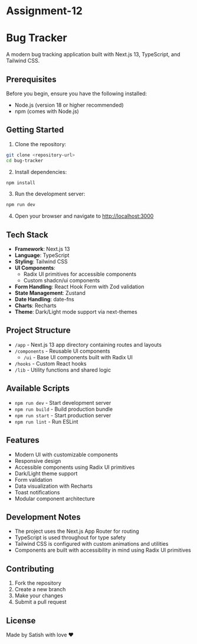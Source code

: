 # Assignment-12
# Bug Tracker

A modern bug tracking application built with Next.js 13, TypeScript, and Tailwind CSS.

## Prerequisites

Before you begin, ensure you have the following installed:
- Node.js (version 18 or higher recommended)
- npm (comes with Node.js)

## Getting Started

1. Clone the repository:
```bash
git clone <repository-url>
cd bug-tracker
```

2. Install dependencies:
```bash
npm install
```

3. Run the development server:
```bash
npm run dev
```

4. Open your browser and navigate to [http://localhost:3000](http://localhost:3000)

## Tech Stack

- **Framework**: Next.js 13
- **Language**: TypeScript
- **Styling**: Tailwind CSS
- **UI Components**: 
  - Radix UI primitives for accessible components
  - Custom shadcn/ui components
- **Form Handling**: React Hook Form with Zod validation
- **State Management**: Zustand
- **Date Handling**: date-fns
- **Charts**: Recharts
- **Theme**: Dark/Light mode support via next-themes

## Project Structure

- `/app` - Next.js 13 app directory containing routes and layouts
- `/components` - Reusable UI components
  - `/ui` - Base UI components built with Radix UI
- `/hooks` - Custom React hooks
- `/lib` - Utility functions and shared logic

## Available Scripts

- `npm run dev` - Start development server
- `npm run build` - Build production bundle
- `npm run start` - Start production server
- `npm run lint` - Run ESLint

## Features

- Modern UI with customizable components
- Responsive design
- Accessible components using Radix UI primitives
- Dark/Light theme support
- Form validation
- Data visualization with Recharts
- Toast notifications
- Modular component architecture

## Development Notes

- The project uses the Next.js App Router for routing
- TypeScript is used throughout for type safety
- Tailwind CSS is configured with custom animations and utilities
- Components are built with accessibility in mind using Radix UI primitives

## Contributing

1. Fork the repository
2. Create a new branch
3. Make your changes
4. Submit a pull request

## License
Made by Satish with love ❤️

